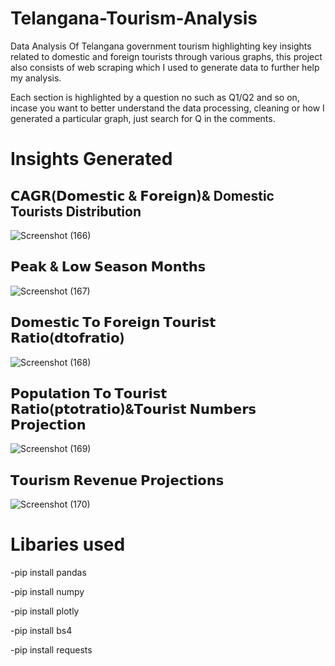# Telangana-Tourism-Analysis
Data Analysis Of Telangana government tourism highlighting key insights related to domestic and foreign tourists through various graphs, this project also consists of web scraping which I used to generate data to further help my analysis.

Each section is highlighted by a question no such as Q1/Q2 and so on, incase you want to better understand the data processing, cleaning or how I generated a particular graph, just search for Q in the comments.

# Insights Generated 

## 𝗖𝗔𝗚𝗥(𝗗𝗼𝗺𝗲𝘀𝘁𝗶𝗰 & 𝗙𝗼𝗿𝗲𝗶𝗴𝗻)& Domestic Tourists Distribution
![Screenshot (166)](https://user-images.githubusercontent.com/70252750/233909543-efee6cf7-a333-43c9-b719-909709640fe6.png)

## 𝗣𝗲𝗮𝗸 & 𝗟𝗼𝘄 𝗦𝗲𝗮𝘀𝗼𝗻 𝗠𝗼𝗻𝘁𝗵𝘀
![Screenshot (167)](https://user-images.githubusercontent.com/70252750/233909823-fdcd0435-d3e4-45fa-86ef-d1479bcddf6d.png)

## 𝗗𝗼𝗺𝗲𝘀𝘁𝗶𝗰 𝗧𝗼 𝗙𝗼𝗿𝗲𝗶𝗴𝗻 𝗧𝗼𝘂𝗿𝗶𝘀𝘁 𝗥𝗮𝘁𝗶𝗼(𝗱𝘁𝗼𝗳𝗿𝗮𝘁𝗶𝗼)
![Screenshot (168)](https://user-images.githubusercontent.com/70252750/233909922-3adc1458-8b84-4d77-981a-6c933bb9f588.png)

## 𝗣𝗼𝗽𝘂𝗹𝗮𝘁𝗶𝗼𝗻 𝗧𝗼 𝗧𝗼𝘂𝗿𝗶𝘀𝘁 𝗥𝗮𝘁𝗶𝗼(𝗽𝘁𝗼𝘁𝗿𝗮𝘁𝗶𝗼)&𝗧𝗼𝘂𝗿𝗶𝘀𝘁 𝗡𝘂𝗺𝗯𝗲𝗿𝘀 𝗣𝗿𝗼𝗷𝗲𝗰𝘁𝗶𝗼𝗻
![Screenshot (169)](https://user-images.githubusercontent.com/70252750/233910012-4fdfdeae-51b2-4a63-946b-77b36205ba71.png)

## 𝗧𝗼𝘂𝗿𝗶𝘀𝗺 𝗥𝗲𝘃𝗲𝗻𝘂𝗲 𝗣𝗿𝗼𝗷𝗲𝗰𝘁𝗶𝗼𝗻𝘀
![Screenshot (170)](https://user-images.githubusercontent.com/70252750/233910080-bcbb47e1-8ed7-4ceb-aabc-5a98e58d2e81.png)


# Libaries used
-pip install pandas

-pip install numpy

-pip install plotly

-pip install bs4 

-pip install requests


